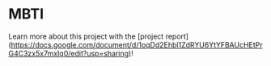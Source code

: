 # MBTI
Learn more about this project with the [project report] (https://docs.google.com/document/d/1oqDd2Ehbl1ZdRYU6YtYFBAUcHEtPrG4C3zx5x7mxIq0/edit?usp=sharing)!
